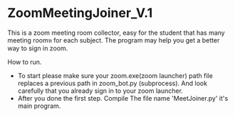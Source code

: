 # ZoomMeetingJoiner_V.1
This is a zoom meeting room collector, easy for the student that has many meeting roomห for each subject. The program may help you get a better way to sign in zoom.

How to run.
- To start please make sure your zoom.exe(zoom launcher) path file replaces a previous path in zoom_bot.py (subprocess).
  And look carefully that you already sign in to your zoom launcher.
- After you done the first step. Compile The file name 'MeetJoiner.py' it's main program.
